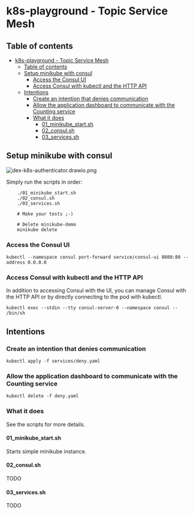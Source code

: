 # k8s-playground - Topic Service Mesh

## Table of contents

- [k8s-playground - Topic Service Mesh](#k8s-playground---topic-service-mesh)
  - [Table of contents](#table-of-contents)
  - [Setup minikube with consul](#setup-minikube-with-consul)
    - [Access the Consul UI](#access-the-consul-ui)
    - [Access Consul with kubectl and the HTTP API](#access-consul-with-kubectl-and-the-http-api)
  - [Intentions](#intentions)
    - [Create an intention that denies communication](#create-an-intention-that-denies-communication)
    - [Allow the application dashboard to communicate with the Counting service](#allow-the-application-dashboard-to-communicate-with-the-counting-service)
    - [What it does](#what-it-does)
      - [01_minikube_start.sh](#01_minikube_startsh)
      - [02_consul.sh](#02_consulsh)
      - [03_services.sh](#03_servicessh)

## Setup minikube with consul

![dex-k8s-authenticator.drawio.png](dex-k8s-authenticator.drawio.png)

Simply run the scripts in order:

        ./01_minikube_start.sh
        ./02_consul.sh
        ./03_services.sh

        # Make your tests ;-)

        # Delete minikube-demo
        minikube delete

### Access the Consul UI

    kubectl --namespace consul port-forward service/consul-ui 8080:80 --address 0.0.0.0

### Access Consul with kubectl and the HTTP API

In addition to accessing Consul with the UI, you can manage Consul with the HTTP API or by directly connecting to the pod with kubectl.

    kubectl exec --stdin --tty consul-server-0 --namespace consul -- /bin/sh

## Intentions

### Create an intention that denies communication

    kubectl apply -f services/deny.yaml

### Allow the application dashboard to communicate with the Counting service

    kubectl delete -f deny.yaml

### What it does

See the scripts for more details.

#### 01_minikube_start.sh

Starts simple minikube instance.

#### 02_consul.sh

TODO

#### 03_services.sh

TODO
